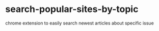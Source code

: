 # search-popular-sites-by-topic
chrome extension to easily search newest articles about specific issue
